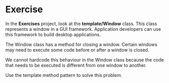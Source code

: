 # Exercise

In the **Exercises** project, look at the **template/Window** class. This class represents a window in a GUI framework. Application developers can use this framework to build desktop applications.

The Window class has a method for closing a window. Certain windows may need to execute some code before or after a window is closed.

We cannot hardcode this behaviour in the Window class because the code that needs to be executed is different from one window to another.

Use the template method pattern to solve this problem.